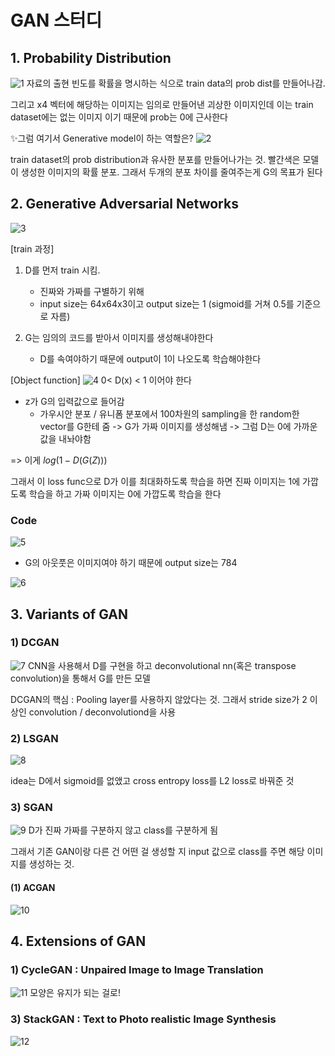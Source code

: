 # GAN 스터디 

## **1. Probability Distribution**
![1](https://user-images.githubusercontent.com/66044830/133193834-7b117052-8694-49f2-96bf-42a4e48a9839.JPG)
자료의 출현 빈도를 확률을 명시하는 식으로 train data의 prob dist를 만들어나감.

그리고 x4 벡터에 해당하는 이미지는 임의로 만들어낸 괴상한 이미지인데 이는 train dataset에는 없는 이미지 이기 때문에 prob는 0에 근사한다

✨그럼 여기서 Generative model이 하는 역할은?
![2](https://user-images.githubusercontent.com/66044830/133193837-4d0ff007-5e45-4ade-b4f7-515c40cf25a4.JPG)

train dataset의 prob distribution과 유사한 분포를 만들어나가는 것. 빨간색은 모델이 생성한 이미지의 확률 분포. 그래서 두개의 분포 차이를 줄여주는게 G의 목표가 된다

## **2. Generative Adversarial Networks**
![3](https://user-images.githubusercontent.com/66044830/133193838-92f0589b-f2d6-4c94-b5b9-cda404704951.JPG)

[train 과정]

1. D를 먼저 train 시킴.
   - 진짜와 가짜를 구별하기 위해
   - input size는 64x64x3이고 output size는 1 (sigmoid를 거쳐 0.5를 기준으로 자름)

2. G는 임의의 코드를 받아서 이미지를 생성해내야한다
   - D를 속여야하기 때문에 output이 1이 나오도록 학습해야한다

[Object function]
![4](https://user-images.githubusercontent.com/66044830/133193839-070a5809-70e3-476d-b495-9a331f872fc2.JPG)
0< D(x) < 1 이어야 한다

- z가 G의 입력값으로 들어감
   - 가우시안 분포 / 유니폼 분포에서 100차원의 sampling을 한 random한 vector를 G한테 줌 -> G가 가짜 이미지를 생성해냄 -> 그럼 D는 0에 가까운 값을 내놔야함 

=> 이게 $log(1-D(G(Z)))$

그래서 이 loss func으로 D가 이를 최대화하도록 학습을 하면 진짜 이미지는 1에 가깝도록 학습을 하고 가짜 이미지는 0에 가깝도록 학습을 한다

### Code
![5](https://user-images.githubusercontent.com/66044830/133193840-72ed6a9a-ebe6-4301-8f71-2e2a0050b3dc.JPG)

- G의 아웃풋은 이미지여야 하기 때문에 output size는 784

![6](https://user-images.githubusercontent.com/66044830/133193841-9fd3fc32-1de3-46e7-af58-02bb07c2367e.JPG)



## **3. Variants of GAN**
### 1) DCGAN
![7](https://user-images.githubusercontent.com/66044830/133193843-83d0c7cb-df33-425c-a9f1-91ccd41c8506.JPG)
CNN을 사용해서 D를 구현을 하고 deconvolutional nn(혹은 transpose convolution)을 통해서 G를 만든 모델

DCGAN의 핵심 : Pooling layer를 사용하지 않았다는 것. 그래서 stride size가 2 이상인 convolution / deconvolutiond을 사용

### 2) LSGAN
![8](https://user-images.githubusercontent.com/66044830/133193846-0321051e-5c2d-463f-aca9-1733ea93944d.JPG)

idea는 D에서 sigmoid를 없앴고 cross entropy loss를 L2 loss로 바꿔준 것

### 3) SGAN
![9](https://user-images.githubusercontent.com/66044830/133193847-c9fd43d2-60f7-409b-b058-ef0d77afe76a.JPG)
D가 진짜 가짜를 구분하지 않고 class를 구분하게 됨

그래서 기존 GAN이랑 다른 건 어떤 걸 생성할 지 input 값으로 class를 주면 해당 이미지를 생성하는 것.

#### (1) ACGAN
![10](https://user-images.githubusercontent.com/66044830/133193848-c62be387-78f8-4fe5-9a64-eb0f5cc63446.JPG)


## **4. Extensions of GAN**
### 1) CycleGAN : Unpaired Image to Image Translation
![11](https://user-images.githubusercontent.com/66044830/133193851-fbfa19f1-6b2c-4f43-b85f-9b878da7d6bf.JPG)
모양은 유지가 되는 걸로!

### 3) StackGAN : Text to Photo realistic Image Synthesis
![12](https://user-images.githubusercontent.com/66044830/133193852-e2204880-2175-4f61-97c0-c8858a07f1e3.JPG)
